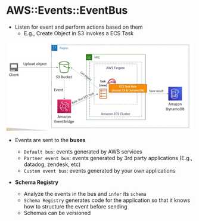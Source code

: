 # AWS::Events::EventBus

- Listen for event and perform actions based on them
  - E.g., Create Object in S3 invokes a ECS Task

![EventBridge S3](../../../images/eventbridge-s3.png)

- Events are sent to the **buses**

  - `Default bus`: events generated by AWS services
  - `Partner event bus`: events generated by 3rd party applications (E.g., datadog, zendesk, etc)
  - `Custom event bus`: events generated by your own applications

- **Schema Registry**
  - Analyze the events in the bus and `infer` its `schema`
  - `Schema Registry` generates code for the application so that it knows how to structure the event before sending
  - Schemas can be versioned
